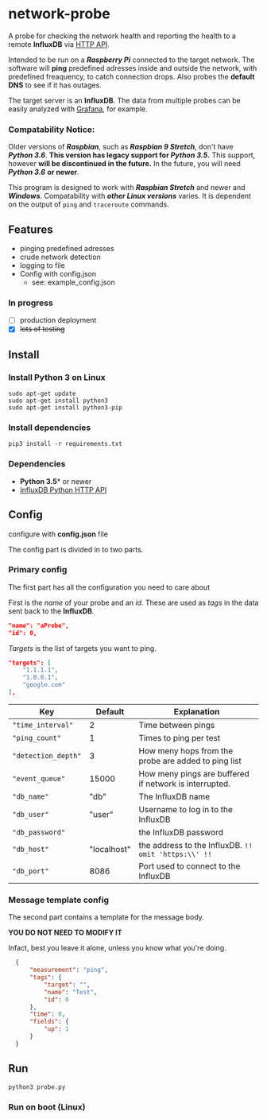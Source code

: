 # network-probe

A probe for checking the network health and reporting the health to a remote **InfluxDB** via [HTTP API](https://github.com/influxdata/influxdb-python).

Intended to be run on a ***Raspberry Pi*** connected to the target network. The software will **ping** predefined adresses inside and outside the network, with predefined freaquency, to catch connection drops. Also probes the **default DNS** to see if it has outages.

The target server is an **InfluxDB**. The data from multiple probes can be easily analyzed with [Grafana](https://grafana.com/), for example.

### Compatability Notice: ###
Older versions of ***Raspbian***, such as ***Raspbian 9 Stretch***, don't have ***Python 3.6***. **This version has legacy support for ***Python 3.5***.** This support, however **will be discontinued in the future.** In the future, you will need ***Python 3.6*** **or newer**.

This program is designed to work with ***Raspbian Stretch*** and newer and ***Windows***. Compatability with ***other Linux versions*** varies. It is dependent on the output of ```ping``` and ```traceroute``` commands.

## Features ##

- pinging predefined adresses
- crude network detection
- logging to file
- Config with config.json
  - see: example_config.json

### In progress ###

- [ ] production deployment
- [x] ~~lots of testing~~

## Install ##

### Install Python 3 on Linux ###

```
sudo apt-get update
sudo apt-get install python3
sudo apt-get install python3-pip
```

### Install dependencies ###

```
pip3 install -r requirements.txt
```

### Dependencies ###

- **Python 3.5*** or newer
- [InfluxDB Python HTTP API](https://github.com/influxdata/influxdb-python)

## Config ##

configure with **config.json** file

The config part is divided in to two parts.

### Primary config ###
The first part has all the configuration you need to care about

First is the *name* of your probe and an *id*. These are used as *tags* in the data sent back to the **InfluxDB**.
```json
"name": "aProbe",
"id": 0,
```

*Targets* is the list of targets you want to ping.
```json
"targets": [
    "1.1.1.1",
    "1.0.0.1",
    "google.com"
],
```

| Key    | Default  | Explanation            |
| ----------------- | - | ------------------ |
| `"time_interval"`   | 2 | Time between pings |
| `"ping_count"`      | 1 | Times to ping per test |
| `"detection_depth"` | 3 | How meny hops from the probe are added to ping list |
| `"event_queue"`     | 15000 | How meny pings are buffered if network is interrupted. |
| `"db_name"`         | "db" | The InfluxDB name |
| `"db_user"`         | "user" | Username to log in to the InfluxDB |
| `"db_password"`     |   | the InfluxDB password |
| `"db_host"`         | "localhost" | the address to the InfluxDB. ```!! omit 'https:\\' !!``` |
| `"db_port"`         | 8086 | Port used to connect to the InfluxDB |


### Message template config ###

The second part contains a template for the message body.

**YOU DO NOT NEED TO MODIFY IT**

Infact, best you leave it alone, unless you know what you're doing.

```json
  {
      "measurement": "ping",
      "tags": {
          "target": "",
          "name": "Test",
          "id": 0
      },
      "time": 0,
      "fields": {
          "up": 1
      }
  }
```

## Run ##

```
python3 probe.py
```

### Run on boot (Linux) ###

